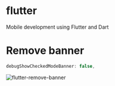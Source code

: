 # flutter
Mobile development using Flutter and Dart
# Remove banner
```javascript
debugShowCheckedModeBanner: false,
```
![flutter-remove-banner](https://user-images.githubusercontent.com/51704179/235453780-3c43561f-e375-48a8-9272-d243e70dad88.gif)
